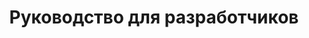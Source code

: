 ---
title: Руководство для разработчиков
type: docs
weight: 20
url: /nodejs-java/developer-guide/
---